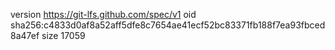 version https://git-lfs.github.com/spec/v1
oid sha256:c4833d0af8a52aff5dfe8c7654ae41ecf52bc83371fb188f7ea93fbced8a47ef
size 17059
